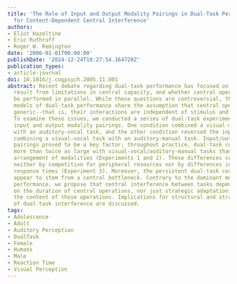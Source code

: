 ```yaml
---
title: 'The Role of Input and Output Modality Pairings in Dual-Task Performance: Evidence
  for Content-Dependent Central Interference'
authors:
- Eliot Hazeltine
- Eric Ruthruff
- Roger W. Remington
date: '2006-01-01T00:00:00'
publishDate: '2024-12-24T10:27:54.164720Z'
publication_types:
- article-journal
doi: 10.1016/j.cogpsych.2005.11.001
abstract: Recent debate regarding dual-task performance has focused on whether costs
  result from limitations in central capacity, and whether central operations can
  be performed in parallel. While these questions are controversial, the dominant
  models of dual-task performance share the assumption that central operations are
  generic--that is, their interactions are independent of stimulus and response modalities.
  To examine these issues, we conducted a series of dual-task experiments with different
  input and output modality pairings. One condition combined a visual-manual task
  with an auditory-vocal task, and the other condition reversed the input-output pairings,
  combining a visual-vocal task with an auditory-manual task. Input/output modality
  pairings proved to be a key factor; throughout practice, dual-task costs were generally
  more than twice as large with visual-vocal/auditory-manual tasks than with the opposite
  arrangement of modalities (Experiments 1 and 2). These differences could be explained
  neither by competition for peripheral resources nor by differences in single-task
  response times (Experiment 3). Moreover, the persistent dual-task costs did not
  appear to stem from a central bottleneck. Contrary to the dominant models of dual-task
  performance, we propose that central interference between tasks depends not just
  on the duration of central operations, nor just strategic adaptation, but also on
  the content of those operations. Implications for structural and strategic accounts
  of dual-task interference are discussed.
tags:
- Adolescence
- Adult
- Auditory Perception
- DualTask
- Female
- Humans
- Male
- Reaction Time
- Visual Perception
---
```

